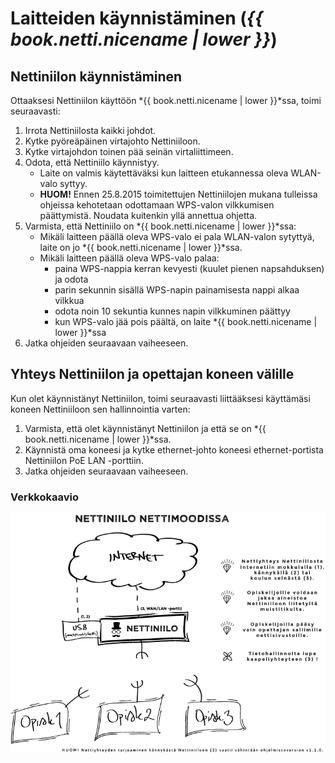 # Laitteiden käynnistäminen (*{{ book.netti.nicename | lower }}*)

<!-- toc -->

## Nettiniilon käynnistäminen

Ottaaksesi Nettiniilon käyttöön *{{ book.netti.nicename | lower }}*ssa, toimi seuraavasti:

1. Irrota Nettiniilosta kaikki johdot.
2. Kytke pyöreäpäinen virtajohto Nettiniiloon.
3. Kytke virtajohdon toinen pää seinän virtaliittimeen.
4. Odota, että Nettiniilo käynnistyy.
	- Laite on valmis käytettäväksi kun laitteen etukannessa oleva WLAN-valo syttyy.
	- **HUOM!** Ennen 25.8.2015 toimitettujen Nettiniilojen mukana tulleissa ohjeissa kehotetaan odottamaan WPS-valon vilkkumisen päättymistä. Noudata kuitenkin yllä annettua ohjetta.
5. Varmista, että Nettiniilo on *{{ book.netti.nicename | lower }}*ssa:
	- Mikäli laitteen päällä oleva WPS-valo ei pala WLAN-valon sytyttyä, laite on jo *{{ book.netti.nicename | lower }}*ssa.
	- Mikäli laitteen päällä oleva WPS-valo palaa:
		- paina WPS-nappia kerran kevyesti (kuulet pienen napsahduksen) ja odota
		- parin sekunnin sisällä WPS-napin painamisesta nappi alkaa vilkkua
		- odota noin 10 sekuntia kunnes napin vilkkuminen päättyy
		- kun WPS-valo jää pois päältä, on laite *{{ book.netti.nicename | lower }}*ssa
6. Jatka ohjeiden seuraavaan vaiheeseen.



## Yhteys Nettiniilon ja opettajan koneen välille

Kun olet käynnistänyt Nettiniilon, toimi seuraavasti liittääksesi käyttämäsi koneen Nettiniiloon sen hallinnointia varten:

1. Varmista, että olet käynnistänyt Nettiniilon ja että se on *{{ book.netti.nicename | lower }}*ssa.
4. Käynnistä oma koneesi ja kytke ethernet-johto koneesi ethernet-portista Nettiniilon PoE LAN -porttiin.
5. Jatka ohjeiden seuraavaan vaiheeseen.

### Verkkokaavio

![Verkkokaavio](/images/nettiniilon-verkkokaavio-nettimoodissa.png "Verkkokaavio Nettiniilon käytöstä {{ book.netti.nicename | lower }}ssa")